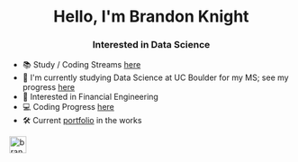 <h1 align="center">Hello, I'm Brandon Knight</h1>
<h3 align="center">Interested in Data Science</h3>

- 📚 Study / Coding Streams [here](https://www.youtube.com/@x80HDx/streams)
- 📕 I'm currently studying Data Science at UC Boulder for my MS; see my progress [here](https://github.com/BKnightHD/MS-Data-Science)
- 🧮 Interested in Financial Engineering
- 💻 Coding Progress [here](https://github.com/BKnightHD/Python-CC)
- 🛠 Current [portfolio](https://bknighthd.github.io/) in the works

<a href="https://www.linkedin.com/in/brandon-knight-60469422b/" target="blank"><img align="center" src="https://github.com/BKnightHD/hello-world/blob/main/image/link.png" alt="brandon knight" width="30" height ="30" /></a>
</p>

